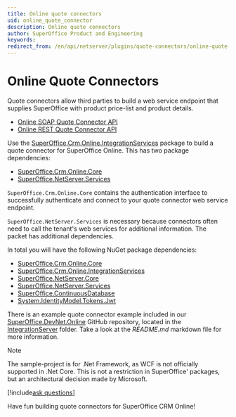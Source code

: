 ```yaml
---
title: Online quote connectors
uid: online_quote_connector
description: Online quote connectors
author: SuperOffice Product and Engineering
keywords:
redirect_from: /en/api/netserver/plugins/quote-connectors/online-quote-connectors/index
---
```


# Online Quote Connectors

Quote connectors allow third parties to build a web service endpoint that supplies SuperOffice with product price-list and product details.

* [Online SOAP Quote Connector API][soap]
* [Online REST Quote Connector API][rest]

Use the [SuperOffice.Crm.Online.IntegrationServices][1] package to build a quote connector for SuperOffice Online. This has two package dependencies:

* [SuperOffice.Crm.Online.Core][2]
* [SuperOffice.NetServer.Services][3]

`SuperOffice.Crm.Online.Core` contains the authentication interface to successfully authenticate and connect to your quote connector web service endpoint.

`SuperOffice.NetServer.Services` is necessary because connectors often need to call the tenant's web services for additional information. The packet has additional dependencies.

In total you will have the following NuGet package dependencies:

* [SuperOffice.Crm.Online.Core][1]
* [SuperOffice.Crm.Online.IntegrationServices][2]
* [SuperOffice.NetServer.Core][9]
* [SuperOffice.NetServer.Services][3]
* [SuperOffice.ContinuousDatabase][4]
* [System.IdentityModel.Tokens.Jwt][5]

There is an example quote connector example included in our [SuperOffice.DevNet.Online][6] GitHub repository, located in the [IntegrationServer][7] folder. Take a look at the *README.md*  markdown file for more information.

> [!NOTE]
> The sample-project is for .Net Framework, as WCF is not officially supported in .Net Core. This is not a restriction in SuperOffice' packages, but an architectural decision made by Microsoft.

[!include[ask questions](../../../includes/get-help.md)]

Have fun building quote connectors for SuperOffice CRM Online!

<!-- Referenced links -->
[1]: https://www.nuget.org/packages/SuperOffice.Crm.Online.IntegrationServices
[2]: https://www.nuget.org/packages/SuperOffice.Crm.Online.Core
[3]: https://www.nuget.org/packages/SuperOffice.NetServer.Services/
[4]: https://www.nuget.org/packages/SuperOffice.ContinuousDatabase/
[5]: https://www.nuget.org/packages/System.IdentityModel.Tokens.Jwt
[6]: https://github.com/SuperOffice/SuperOffice.DevNet.Online
[7]: https://github.com/SuperOffice/SuperOffice.DevNet.Online/tree/master/Source/SuperOffice.DevNet.Online.IntegrationServer
[9]: https://www.nuget.org/packages/SuperOffice.NetServer.Core/
[rest]: rest-quote-connector-api.md
[soap]: soap-quote-connector-api.md
